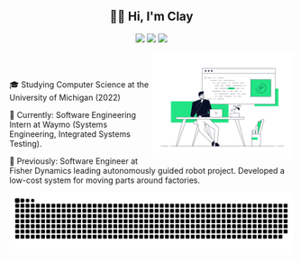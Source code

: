 
<h2 align="center" >👋🏽 Hi, I'm Clay </h2>


<p align="center">
  <img src="https://img.shields.io/badge/-cmaks-blue?style=flat-square&logo=Linkedin&logoColor=white&link=https://www.linkedin.com/in/cmaks/">

  <img src="https://img.shields.io/github/followers/claymaks?label=follow&style=social">

  <img src="https://img.shields.io/badge/Website-46a2f1.svg?&style=flat-square&logo=Google-Chrome&logoColor=white&link=http://cmaks.dev/">
</p>

<a href src="https://dribbble.com/shots/9078494-Developer">
  <img align="right" src="rafal-bogdan.gif" width="50%">
</a>

<br><br>





🎓 Studying Computer Science at the University of Michigan (2022)  

🚗 Currently: Software Engineering Intern at Waymo (Systems Engineering, Integrated Systems Testing).  

🤖 Previously: Software Engineer at Fisher Dynamics leading autonomously guided robot project. Developed a low-cost system for moving parts around factories.

<img align="center" src="github-user-contribution.svg"/>
